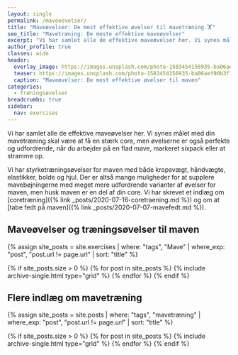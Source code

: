 ```yaml
---
layout: single
permalink: /maveoevelser/
title: "Maveøvelser: De mest effektive øvelser til mavetræning 🏋"
seo_title: "Mavetræning: De meste effektive maveøvelser"
excerpt: "Vi har samlet alle de effektive maveøvelser her. Vi synes målet med din mavetræning skal være at få en stærk core, men øvelserne er også perfekte og udfordrende, når du arbejder på en flad mave, markeret sixpack eller at stramme op."
author_profile: true
classes: wide
header:
  overlay_image: https://images.unsplash.com/photo-1583454156935-ba06aef90b3f?ixlib=rb-1.2.1&ixid=eyJhcHBfaWQiOjEyMDd9&auto=format&fit=crop&w=1950&q=80
  teaser: https://images.unsplash.com/photo-1583454156935-ba06aef90b3f?ixlib=rb-1.2.1&ixid=eyJhcHBfaWQiOjEyMDd9&auto=format&fit=crop&w=400&q=80
  caption: "Maveøvelser: De mest effektive øvelser til maven"
categories:
  - Træningsøvelser
breadcrumbs: true
sidebar:
  nav: exercises
---
```


Vi har samlet alle de effektive maveøvelser her. Vi synes målet med din mavetræning skal være at få en stærk core, men øvelserne er også perfekte og udfordrende, når du arbejder på en flad mave, markeret sixpack eller at stramme op.

Vi har styrketræningsøvelser for maven med både kropsvægt, håndvægte, elastikker, bolde og hjul. Der er altså mange muligheder for at supplere mavebøjningerne med meget mere udfordrende varianter af øvelser for maven, men husk maven er en del af din core. Vi har skrevet et indlæg om [coretræning]({% link _posts/2020-07-16-coretraening.md %}) og om at [tabe fedt på maven]({% link _posts/2020-07-07-mavefedt.md %}).

## Maveøvelser og træningsøvelser til maven

{% assign site_posts = site.exercises | where: "tags", "Mave" | where_exp: "post", "post.url != page.url" | sort: "title" %}

<div class="feature__wrapper">

{% if site_posts.size > 0 %}
  {% for post in site_posts %}
    {% include archive-single.html type="grid" %}
  {% endfor %}
{% endif %}

</div>

## Flere indlæg om mavetræning

{% assign site_posts = site.posts | where: "tags", "mavetræning" | where_exp: "post", "post.url != page.url" | sort: "title" %}

<div class="feature__wrapper">

{% if site_posts.size > 0 %}
  {% for post in site_posts %}
    {% include archive-single.html type="grid" %}
  {% endfor %}
{% endif %}

</div>
